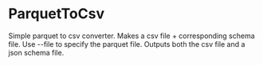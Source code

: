 # ParquetToCsv
Simple parquet to csv converter. Makes a csv file + corresponding schema file.
Use --file to specify the parquet file. Outputs both the csv file and a json schema file.
